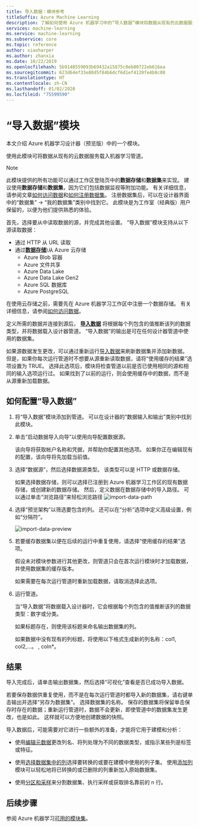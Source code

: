 ```yaml
---
title: 导入数据：模块参考
titleSuffix: Azure Machine Learning
description: 了解如何使用 Azure 机器学习中的“导入数据”模块将数据从现有的云数据服务载入机器学习管道。
services: machine-learning
ms.service: machine-learning
ms.subservice: core
ms.topic: reference
author: xiaoharper
ms.author: zhanxia
ms.date: 10/22/2019
ms.openlocfilehash: 5b9140559093b69432a15875c0eb00722eb616ea
ms.sourcegitcommit: 623d64ef33e80d5f84b6dcf6d1ef4120fe4b8c08
ms.translationtype: HT
ms.contentlocale: zh-CN
ms.lasthandoff: 01/02/2020
ms.locfileid: "75599590"
---
```

# <a name="import-data-module"></a>“导入数据”模块

本文介绍 Azure 机器学习设计器（预览版）中的一个模块。

使用此模块可将数据从现有的云数据服务载入机器学习管道。 

> [!Note]
> 此模块提供的所有功能可以通过工作区登陆页中的**数据存储**和**数据集**来实现。 建议使用**数据存储**和**数据集**，因为它们包括数据监视等附加功能。 有关详细信息，请参阅文章[如何访问数据](../how-to-access-data.md)和[如何注册数据集](../how-to-create-register-datasets.md)。
> 注册数据集后，可以在设计器界面中的“数据集” -> “我的数据集”类别中找到它。   此模块是为工作室（经典版）用户保留的，以便为他们提供熟悉的体验。 
>

首先，选择要从中读取数据的源，并完成其他设置。 “导入数据”模块支持从以下源读取数据： 

- 通过 HTTP 从 URL 读取
- 通过[**数据存储**](../how-to-access-data.md))从 Azure 云存储
    - Azure Blob 容器
    - Azure 文件共享
    - Azure Data Lake
    - Azure Data Lake Gen2
    - Azure SQL 数据库
    - Azure PostgreSQL    

在使用云存储之前，需要先在 Azure 机器学习工作区中注册一个数据存储。 有关详细信息，请参阅[如何访问数据](../how-to-access-data.md)。 

定义所需的数据并连接到源后， **[导入数据](./import-data.md)** 将根据每个列包含的值推断该列的数据类型，并将数据载入设计器管道。 “导入数据”的输出是可在任何设计器管道中使用的数据集。 

如果源数据发生更改，可以通过重新运行[导入数据](./import-data.md)来刷新数据集并添加新数据。 但是，如果你每次运行管道时不想要从源重新读取数据，请将“使用缓存的结果”选项设置为 TRUE。  选择此选项后，模块将检查管道以前是否已使用相同的源和相同的输入选项运行过。 如果找到了以前的运行，则会使用缓存中的数据，而不是从源重新加载数据。

## <a name="how-to-configure-import-data"></a>如何配置“导入数据”

1. 将“导入数据”模块添加到管道。  可以在设计器的“数据输入和输出”类别中找到此模块。 

1. 单击“启动数据导入向导”以使用向导配置数据源。 

    该向导将获取帐户名称和凭据，并帮助你配置其他选项。 如果你正在编辑现有的配置，该向导将先加载当前值。

1. 选择“数据源”，然后选择数据源类型。  该类型可以是 HTTP 或数据存储。

    如果选择数据存储，则可以选择已注册到 Azure 机器学习工作区的现有数据存储，或创建新的数据存储。 然后，定义数据在数据存储中的导入路径。 可以通过单击“浏览路径”来轻松浏览路径 ![import-data-path](media/module/import-data-path.png) 

1. 选择“预览架构”以筛选要包含的列。 还可以在“分析”选项中定义高级设置，例如“分隔符”。

    ![import-data-preview](media/module/import-data.png)

1. 若要缓存数据集以便在后续的运行中重复使用，请选择“使用缓存的结果”选项。 

    假设未对模块参数进行其他更改，则管道只会在首次运行模块时才加载数据，并使用数据集的缓存版本。

    如果需要在每次运行管道时重新加载数据，请取消选择此选项。

1. 运行管道。

    当“导入数据”将数据载入设计器时，它会根据每个列包含的值推断该列的数据类型：数字或分类。

    如果标题存在，则使用该标题来命名输出数据集的列。

    如果数据中没有现有的列标题，将使用以下格式生成新的列名称：col1, col2,…。 , coln*。

## <a name="results"></a>结果

导入完成后，请单击输出数据集，然后选择“可视化”查看是否已成功导入数据。 

若要保存数据供重复使用，而不是在每次运行管道时都导入新的数据集，请右键单击输出并选择“另存为数据集”。  选择数据集的名称。 保存的数据集将保留单击保存时存在的数据；重新运行管道时，数据不会更新，即使管道中的数据集发生更改，也是如此。 这样就可以方便地创建数据的快照。

导入数据后，可能需要对它进行一些额外的准备，才能将它用于建模和分析：

- 使用[编辑元数据](./edit-metadata.md)更改列名、将列处理为不同的数据类型，或指示某些列是标签或特征。

- 使用[选择数据集中的列](./select-columns-in-dataset.md)选择要转换的或要在建模中使用的列子集。 使用[添加列](./add-columns.md)模块可以轻松地将已转换的或已删除的列重新加入原始数据集。  

- 使用[分区和采样](./partition-and-sample.md)来分割数据集、执行采样或获取排名靠前的 n 行。

## <a name="next-steps"></a>后续步骤

参阅 Azure 机器学习[可用的模块集](module-reference.md)。 
